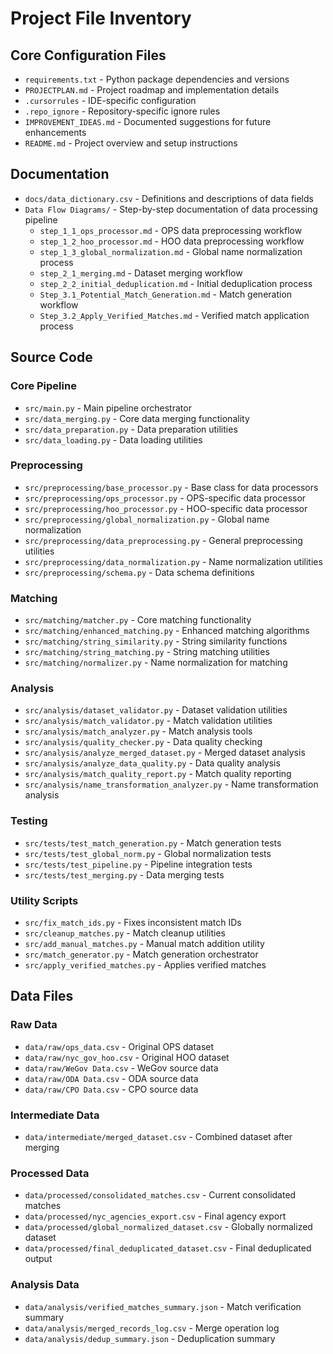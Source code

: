 # Project File Inventory

## Core Configuration Files
- `requirements.txt` - Python package dependencies and versions
- `PROJECTPLAN.md` - Project roadmap and implementation details
- `.cursorrules` - IDE-specific configuration
- `.repo_ignore` - Repository-specific ignore rules
- `IMPROVEMENT_IDEAS.md` - Documented suggestions for future enhancements
- `README.md` - Project overview and setup instructions

## Documentation
- `docs/data_dictionary.csv` - Definitions and descriptions of data fields
- `Data Flow Diagrams/` - Step-by-step documentation of data processing pipeline
  - `step_1_1_ops_processor.md` - OPS data preprocessing workflow
  - `step_1_2_hoo_processor.md` - HOO data preprocessing workflow
  - `step_1_3_global_normalization.md` - Global name normalization process
  - `step_2_1_merging.md` - Dataset merging workflow
  - `step_2_2_initial_deduplication.md` - Initial deduplication process
  - `Step_3.1_Potential_Match_Generation.md` - Match generation workflow
  - `Step_3.2_Apply_Verified_Matches.md` - Verified match application process

## Source Code

### Core Pipeline
- `src/main.py` - Main pipeline orchestrator
- `src/data_merging.py` - Core data merging functionality
- `src/data_preparation.py` - Data preparation utilities
- `src/data_loading.py` - Data loading utilities

### Preprocessing
- `src/preprocessing/base_processor.py` - Base class for data processors
- `src/preprocessing/ops_processor.py` - OPS-specific data processor
- `src/preprocessing/hoo_processor.py` - HOO-specific data processor
- `src/preprocessing/global_normalization.py` - Global name normalization
- `src/preprocessing/data_preprocessing.py` - General preprocessing utilities
- `src/preprocessing/data_normalization.py` - Name normalization utilities
- `src/preprocessing/schema.py` - Data schema definitions

### Matching
- `src/matching/matcher.py` - Core matching functionality
- `src/matching/enhanced_matching.py` - Enhanced matching algorithms
- `src/matching/string_similarity.py` - String similarity functions
- `src/matching/string_matching.py` - String matching utilities
- `src/matching/normalizer.py` - Name normalization for matching

### Analysis
- `src/analysis/dataset_validator.py` - Dataset validation utilities
- `src/analysis/match_validator.py` - Match validation utilities
- `src/analysis/match_analyzer.py` - Match analysis tools
- `src/analysis/quality_checker.py` - Data quality checking
- `src/analysis/analyze_merged_dataset.py` - Merged dataset analysis
- `src/analysis/analyze_data_quality.py` - Data quality analysis
- `src/analysis/match_quality_report.py` - Match quality reporting
- `src/analysis/name_transformation_analyzer.py` - Name transformation analysis

### Testing
- `src/tests/test_match_generation.py` - Match generation tests
- `src/tests/test_global_norm.py` - Global normalization tests
- `src/tests/test_pipeline.py` - Pipeline integration tests
- `src/tests/test_merging.py` - Data merging tests

### Utility Scripts
- `src/fix_match_ids.py` - Fixes inconsistent match IDs
- `src/cleanup_matches.py` - Match cleanup utilities
- `src/add_manual_matches.py` - Manual match addition utility
- `src/match_generator.py` - Match generation orchestrator
- `src/apply_verified_matches.py` - Applies verified matches

## Data Files

### Raw Data
- `data/raw/ops_data.csv` - Original OPS dataset
- `data/raw/nyc_gov_hoo.csv` - Original HOO dataset
- `data/raw/WeGov Data.csv` - WeGov source data
- `data/raw/ODA Data.csv` - ODA source data
- `data/raw/CPO Data.csv` - CPO source data

### Intermediate Data
- `data/intermediate/merged_dataset.csv` - Combined dataset after merging

### Processed Data
- `data/processed/consolidated_matches.csv` - Current consolidated matches
- `data/processed/nyc_agencies_export.csv` - Final agency export
- `data/processed/global_normalized_dataset.csv` - Globally normalized dataset
- `data/processed/final_deduplicated_dataset.csv` - Final deduplicated output

### Analysis Data
- `data/analysis/verified_matches_summary.json` - Match verification summary
- `data/analysis/merged_records_log.csv` - Merge operation log
- `data/analysis/dedup_summary.json` - Deduplication summary 